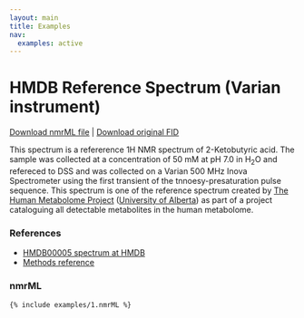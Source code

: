 ```yaml
---
layout: main
title: Examples
nav:
  examples: active
---
```


# HMDB Reference Spectrum (Varian instrument)

<a href="/examples/1/HMDB00005.nmrML">Download nmrML file</a> |  <a href="/examples/1/HMDB00005.fid.zip" >Download original FID</a>

This spectrum is a refererence 1H NMR spectrum of 2-Ketobutyric acid.
The sample was collected at a concentration of 50 mM at pH 7.0 in
H<sub>2</sub>O and refereced to DSS and was collected on a Varian 500
MHz Inova Spectrometer using the first transient of the
tnnoesy-presaturation pulse sequence. This spectrum is one of the
reference spectrum created by <a
href="http://www.hmdb.ca/metabolites/HMDB00005">The Human Metabolome
Project</a> (<a href="http://ualberta.ca">University of Alberta</a>) as
part of a project cataloguing all detectable metabolites in the human
metabolome.

### References
- [HMDB00005 spectrum at HMDB](http://www.hmdb.ca/spectra/nmr_one_d/1024)
- [Methods reference](http://www.plosone.org/article/info%3Adoi%2F10.1371%2Fjournal.pone.0073076#pone.0073076.s001)

### nmrML
```xml
{% include examples/1.nmrML %}
```
